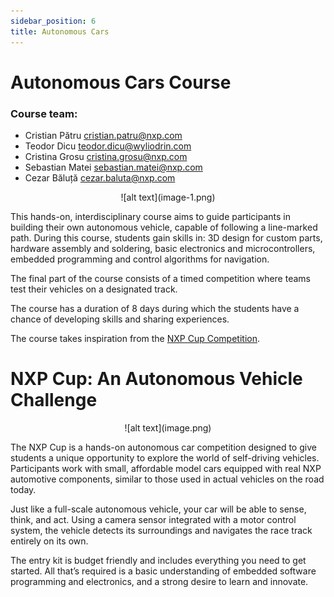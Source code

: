 ```yaml
---
sidebar_position: 6
title: Autonomous Cars
---
```

# Autonomous Cars Course

### Course team:

- Cristian Pătru    cristian.patru@nxp.com
- Teodor Dicu   teodor.dicu@wyliodrin.com
- Cristina Grosu    cristina.grosu@nxp.com
- Sebastian Matei   sebastian.matei@nxp.com
- Cezar Băluță  cezar.baluta@nxp.com

<div align="center">
![alt text](image-1.png)
</div>

This hands-on, interdisciplinary course aims to guide participants in building their own autonomous vehicle, capable of following a line-marked path. During this course, students gain skills in: 3D design for custom parts, hardware assembly and soldering, basic electronics and microcontrollers, embedded programming and control algorithms for navigation. 

The final part of the course consists of a timed competition where teams test their vehicles on a designated track.

The course has a duration of 8 days during which the students have a chance of developing skills and sharing experiences.

The course takes inspiration from the [NXP Cup Competition](https://nxp.gitbook.io/nxp-cup).

# NXP Cup: An Autonomous Vehicle Challenge

<div align="center">
![alt text](image.png)
</div>

The NXP Cup is a hands-on autonomous car competition designed to give students a unique opportunity to explore the world of self-driving vehicles. Participants work with small, affordable model cars equipped with real NXP automotive components, similar to those used in actual vehicles on the road today.

Just like a full-scale autonomous vehicle, your car will be able to sense, think, and act. Using a camera sensor integrated with a motor control system, the vehicle detects its surroundings and navigates the race track entirely on its own.

The entry kit is budget friendly and includes everything you need to get started. All that’s required is a basic understanding of embedded software programming and electronics, and a strong desire to learn and innovate.

